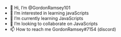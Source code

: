 - 👋 Hi, I’m @GordonRamsey101
- 👀 I’m interested in learning javaScripts
- 🌱 I’m currently learning JavaScripts
- 💞️ I’m looking to collaborate on JavaScripts
- 📫 How to reach me GordonRamsey#7154 (discord) 

<!---
GordonRamsey101/GordonRamsey101 is a ✨ special ✨ repository because its `README.md` (this file) appears on your GitHub profile.
You can click the Preview link to take a look at your changes.
--->
